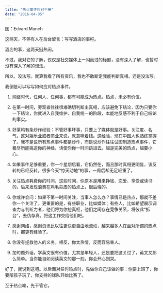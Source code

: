 ```yaml
---
title: "热点事件应对手册"
date: "2016-04-05"
---
```


图：Edvard Munch

这两天，不停有人在后台留言：写写酒店的事吧。  

酒店的事，这两天挺热闹。

不过，我对它的了解，仅仅是社交媒体上一闪而过的标题，没有深入了解，也暂时没有深入了解的想法。

所以，没法写。就算我看了所有资讯，我也不敢断定我能判断真相。还是没法写。

我倒是可以写写如何应对热点事件。

1. 网络时代，任何人、任何事，都有可能成为热点。热点，未必有价值。
    
2. 在第一时间，旁观者往往很难确切判断出真相，应该避免下结论，因为只要你一下结论，你就进入自我维护、自我统一的阶段，本能地反感不利于自己结论的事实。
    
3. 好莱坞有条炒作经验：不管好事坏事，只要上了媒体就是好事。关注度、名气，这对娱乐业或者商业来说，就意味着钱。这经验，现在中国人也熟练掌握了。我不是说所有热点事件都是炒作，而是说炒作往往试图制造热点事件，它极尽所能挑逗你的神经，诱使你你一时间跳进去。越是完美的热点，越要小心。
    
4. 如果事件足够重要，你一个星期后看，它仍然在，而且那时真相更明显，该反转的已经反转。很多今天“惊天动地”的事，一周后却无足轻重了。
    
5. 关注热点耗费你的时间，这些时间，你原本是用来挣钱、恋爱、享受或读书的，后来发现浪费在鸡毛蒜皮的热点上，很后悔的。
    
6. 你或许会问：如果不第一时间关注，当事人怎么办？事情已是热点，那就不差你一个关注了。更重要的是，有些职业，比如媒体；有些人，比如希望展示调查力与判断力者，他们将为你挖真相，他们之间存在竞争关系，将彼此“拆台”，去伪存真。把这工作交给他们吧。
    
7. 感谢网络，感谢资讯比以往更快更自由地流动，越来越多人在面对所谓的热点时，都更有经验了。
    
8. 你没有拯救他人的义务。相反，你太热情，反而容易害人。
    
9. 加句题外话，学英文很有价值，尤其是年轻人，还是要把这关过了，英文又那么简单。当你能自如阅读英文的那一刻，你会开心到哭。
    

好了，就说到这吧。以后面对任何热点时，先做你自己该做的事：你要上班了，你要陪孩子玩了，你支持的球队开始比赛了。

至于热点嘛，先不管它。
